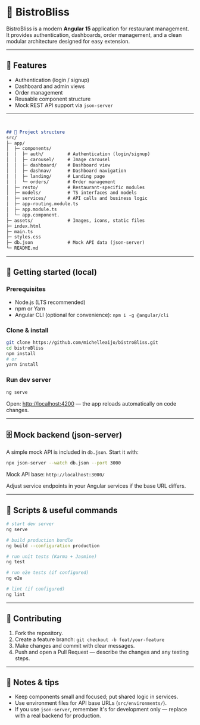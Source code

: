 # 🌿 BistroBliss

BistroBliss is a modern **Angular 15** application for restaurant management.  
It provides authentication, dashboards, order management, and a clean modular architecture designed for easy extension.

---

## 🔑 Features

- Authentication (login / signup)
- Dashboard and admin views
- Order management
- Reusable component structure
- Mock REST API support via `json-server`

---


```markdown


## 📂 Project structure
src/
├─ app/
│  ├─ components/
│  │  ├─ auth/         # Authentication (login/signup)
│  │  ├─ carousel/     # Image carousel
│  │  ├─ dashboard/    # Dashboard view
│  │  ├─ dashnav/      # Dashboard navigation
│  │  ├─ landing/      # Landing page
│  │  └─ orders/       # Order management
│  ├─ resto/           # Restaurant-specific modules
│  ├─ models/          # TS interfaces and models
│  ├─ services/        # API calls and business logic
│  ├─ app-routing.module.ts
│  ├─ app.module.ts
│  └─ app.component.
├─ assets/             # Images, icons, static files
├─ index.html
├─ main.ts
├─ styles.css
├─ db.json             # Mock API data (json-server)
└─ README.md

```

---

## 🚀 Getting started (local)

### Prerequisites
- Node.js (LTS recommended)
- npm or Yarn
- Angular CLI (optional for convenience): `npm i -g @angular/cli`

### Clone & install
```bash
git clone https://github.com/michelleaijo/bistroBliss.git
cd bistroBliss
npm install
# or
yarn install
````

### Run dev server

```bash
ng serve
```

Open: [http://localhost:4200](http://localhost:4200) — the app reloads automatically on code changes.

---

## 🗄 Mock backend (json-server)

A simple mock API is included in `db.json`. Start it with:

```bash
npx json-server --watch db.json --port 3000
```

Mock API base: `http://localhost:3000/`

Adjust service endpoints in your Angular services if the base URL differs.

---

## 🧪 Scripts & useful commands
```bash
# start dev server
ng serve

# build production bundle
ng build --configuration production

# run unit tests (Karma + Jasmine)
ng test

# run e2e tests (if configured)
ng e2e

# lint (if configured)
ng lint

```

---

## 🤝 Contributing
1. Fork the repository.
2. Create a feature branch: `git checkout -b feat/your-feature`
3. Make changes and commit with clear messages.
4. Push and open a Pull Request — describe the changes and any testing steps.

---

## 📝 Notes & tips
* Keep components small and focused; put shared logic in services.
* Use environment files for API base URLs (`src/environments/`).
* If you use `json-server`, remember it's for development only — replace with a real backend for production.
